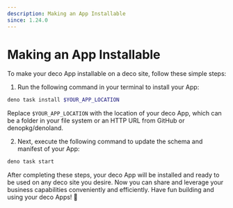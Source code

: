 ```yaml
---
description: Making an App Installable
since: 1.24.0
---
```


# Making an App Installable

To make your deco App installable on a deco site, follow these simple steps:

1. Run the following command in your terminal to install your App:

```bash
deno task install $YOUR_APP_LOCATION
```

Replace `$YOUR_APP_LOCATION` with the location of your deco App, which can be a
folder in your file system or an HTTP URL from GitHub or denopkg/denoland.

2. Next, execute the following command to update the schema and manifest of your
   App:

```bash
deno task start
```

After completing these steps, your deco App will be installed and ready to be
used on any deco site you desire. Now you can share and leverage your business
capabilities conveniently and efficiently. Have fun building and using your deco
Apps! 🚀
